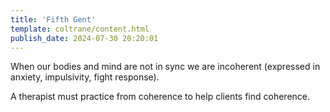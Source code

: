 ```yaml
---
title: 'Fifth Gent'
template: coltrane/content.html
publish_date: 2024-07-30 20:20:01
---
```


When our bodies and mind are not in sync we are incoherent (expressed in anxiety, impulsivity, fight response).

A therapist must practice from coherence to help clients find coherence.